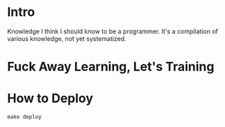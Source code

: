 # Intro
Knowledge I think I should know to be a programmer.
It's a compilation of various knowledge, not yet systematized.
# Fuck Away Learning, Let's Training

# How to Deploy 
```
make deploy
```
